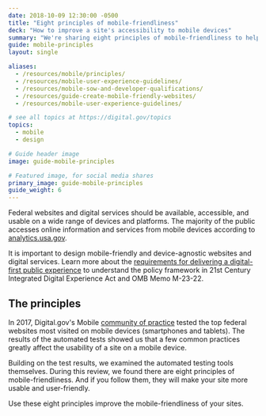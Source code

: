 ```yaml
---
date: 2018-10-09 12:30:00 -0500
title: "Eight principles of mobile-friendliness"
deck: "How to improve a site's accessibility to mobile devices"
summary: "We're sharing eight principles of mobile-friendliness to help you improve your sites."
guide: mobile-principles
layout: single

aliases:
  - /resources/mobile/principles/
  - /resources/mobile-user-experience-guidelines/
  - /resources/mobile-sow-and-developer-qualifications/
  - /resources/guide-create-mobile-friendly-websites/
  - /resources/mobile-user-experience-guidelines/

# see all topics at https://digital.gov/topics
topics:
  - mobile
  - design

# Guide header image
image: guide-mobile-principles

# Featured image, for social media shares
primary_image: guide-mobile-principles
guide_weight: 6
---
```


Federal websites and digital services should be available, accessible, and usable on a wide range of devices and platforms. The majority of the public accesses online information and services from mobile devices according to [analytics.usa.gov](https://analytics.usa.gov/). 

It is important to design mobile-friendly and device-agnostic websites and digital services. Learn more about the [requirements for delivering a digital-first public experience](https://digital.gov/resources/delivering-digital-first-public-experience/) to understand the policy framework in 21st Century Integrated Digital Experience Act and OMB Memo M-23-22.

## The principles

In 2017, Digital.gov's Mobile [community of practice](https://digital.gov/communities/) tested the top federal websites most visited on mobile devices (smartphones and tablets). The results of the automated tests showed us that a few common practices greatly affect the usability of a site on a mobile device.

Building on the test results, we examined the automated testing tools themselves. During this review, we found there are eight principles of mobile-friendliness. And if you follow them, they will make your site more usable and user-friendly.

Use these eight principles improve the mobile-friendliness of your sites. 

